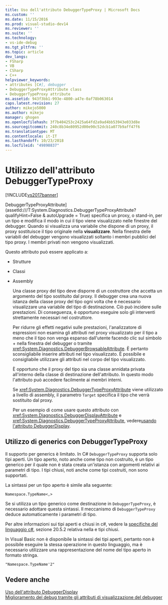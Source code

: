 ```yaml
---
title: Uso dell'attributo DebuggerTypeProxy | Microsoft Docs
ms.custom: ''
ms.date: 11/15/2016
ms.prod: visual-studio-dev14
ms.reviewer: ''
ms.suite: ''
ms.technology:
- vs-ide-debug
ms.tgt_pltfrm: ''
ms.topic: article
dev_langs:
- FSharp
- VB
- CSharp
- C++
helpviewer_keywords:
- attributes [C#], debugger
- DebuggerTypeProxyAttribute class
- DebuggerTypeProxy attribute
ms.assetid: 943f3bb1-993e-4800-a47e-0af78b063014
caps.latest.revision: 27
author: mikejo5000
ms.author: mikejo
manager: ghogen
ms.openlocfilehash: 3f7b404253c2425a64fd2a9ad4bb53943e033d8e
ms.sourcegitcommit: 240c8b34e80952d00e90c52dcb1a077b9aff47f6
ms.translationtype: MT
ms.contentlocale: it-IT
ms.lasthandoff: 10/23/2018
ms.locfileid: "49898837"
---
```

# <a name="using-debuggertypeproxy-attribute"></a>Utilizzo dell'attributo DebuggerTypeProxy
[!INCLUDE[vs2017banner](../includes/vs2017banner.md)]

DebuggerTypeProxyAttribute] (assetId:///T:System.Diagnostics.DebuggerTypeProxyAttribute?qualifyHint=False & autoUpgrade = True) specifica un proxy, o stand-in, per un tipo e modifica il modo in cui il tipo viene visualizzato nelle finestre del debugger. Quando si visualizza una variabile che dispone di un proxy, il proxy sostituisce il tipo originale nella **visualizzare**. Nella finestra delle variabili del debugger vengono visualizzati soltanto i membri pubblici del tipo proxy. I membri privati non vengono visualizzati.  
  
 Questo attributo può essere applicato a:  
  
- Strutture  
  
- Classi  
  
- Assembly  
  
  Una classe proxy del tipo deve disporre di un costruttore che accetta un argomento del tipo sostituito dal proxy. Il debugger crea una nuova istanza della classe proxy del tipo ogni volta che è necessario visualizzare una variabile del tipo di destinazione. Ciò può incidere sulle prestazioni. Di conseguenza, è opportuno eseguire solo gli interventi strettamente necessari nel costruttore.  
  
  Per ridurre gli effetti negativi sulle prestazioni, l'analizzatore di espressioni non esamina gli attributi nel proxy visualizzato per il tipo a meno che il tipo non venga espanso dall'utente facendo clic sul simbolo + nella finestra del debugger o tramite <xref:System.Diagnostics.DebuggerBrowsableAttribute>. È pertanto sconsigliabile inserire attributi nel tipo visualizzato. È possibile e consigliabile utilizzare gli attributi nel corpo del tipo visualizzato.  
  
  È opportuno che il proxy del tipo sia una classe annidata privata all'interno della classe di destinazione dell'attributo. In questo modo l'attributo può accedere facilmente ai membri interni.  
  
  Se <xref:System.Diagnostics.DebuggerTypeProxyAttribute> viene utilizzato a livello di assembly, il parametro `Target` specifica il tipo che verrà sostituito dal proxy.  
  
  Per un esempio di come usare questo attributo con <xref:System.Diagnostics.DebuggerDisplayAttribute> e <xref:System.Diagnostics.DebuggerTypeProxyAttribute>, vedere[usando l'attributo DebuggerDisplay](../debugger/using-the-debuggerdisplay-attribute.md).  
  
## <a name="using-generics-with-debuggertypeproxy"></a>Utilizzo di generics con DebuggerTypeProxy  
 Il supporto per generics è limitato. In C# `DebuggerTypeProxy` supporta solo tipi aperti. Un tipo aperto, noto anche come tipo non costruito, è un tipo generico per il quale non è stata creata un'istanza con argomenti relativi ai parametri di tipo. I tipi chiusi, noti anche come tipi costruiti, non sono supportati.  
  
 La sintassi per un tipo aperto è simile alla seguente:  
  
 `Namespace.TypeName<,>`  
  
 Se si utilizza un tipo generico come destinazione in `DebuggerTypeProxy`, è necessario adottare questa sintassi. Il meccanismo di `DebuggerTypeProxy` deduce automaticamente i parametri di tipo.  
  
 Per altre informazioni sui tipi aperti e chiusi in c#, vedere la [specifiche del linguaggio c#](http://msdn.microsoft.com/library/e5d5a5cc-636b-4bff-b9c8-a8edc6207c22), sezione 20.5.2 relativa nella e tipi chiusi.  
  
 In Visual Basic non è disponibile la sintassi dei tipi aperti, pertanto non è possibile eseguire la stessa operazione in questo linguaggio, ma è necessario utilizzare una rappresentazione del nome del tipo aperto in formato stringa.  
  
 `"Namespace.TypeName'2"`  
  
## <a name="see-also"></a>Vedere anche  
 [Uso dell'attributo DebuggerDisplay](../debugger/using-the-debuggerdisplay-attribute.md)   
  [Miglioramento del debug tramite gli attributi di visualizzazione del debugger](http://msdn.microsoft.com/library/72bb7aa9-459b-42c4-9163-9312fab4c410)



